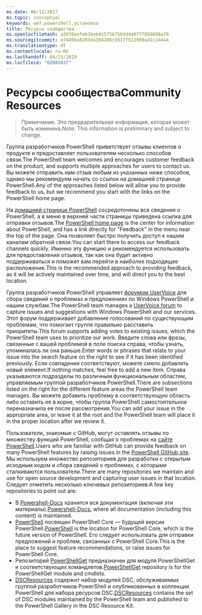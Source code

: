 ```yaml
---
ms.date: 06/12/2017
ms.topic: conceptual
keywords: wmf,powershell,установка
title: Ресурсы сообщества
ms.openlocfilehash: a26f6eefeb3beb41575675b3dd4077f056606a70
ms.sourcegitcommit: e7445ba8203da304286c591ff513900ad1c244a4
ms.translationtype: HT
ms.contentlocale: ru-RU
ms.lasthandoff: 04/23/2019
ms.locfileid: "62085037"
---
```

# <a name="community-resources"></a><span data-ttu-id="32689-103">Ресурсы сообщества</span><span class="sxs-lookup"><span data-stu-id="32689-103">Community Resources</span></span>
> <span data-ttu-id="32689-104">Примечание. Это предварительная информация, которая может быть изменена.</span><span class="sxs-lookup"><span data-stu-id="32689-104">Note: This information is preliminary and subject to change.</span></span>

<span data-ttu-id="32689-105">Группа разработчиков PowerShell приветствует отзывы клиентов о продукте и предоставляет пользователям несколько способов связи.</span><span class="sxs-lookup"><span data-stu-id="32689-105">The PowerShell team welcomes and encourages customer feedback on the product, and supports multiple approaches for users to contact us.</span></span>
<span data-ttu-id="32689-106">Вы можете отправить нам отзыв любым из указанных ниже способов, однако мы рекомендуем начать со ссылок на домашней странице PowerShell.</span><span class="sxs-lookup"><span data-stu-id="32689-106">Any of the approaches listed below will allow you to provide feedback to us, but we recommend you start with the links on the PowerShell home page.</span></span>

<span data-ttu-id="32689-107">На [домашней странице PowerShell](https://microsoft.com/powershell) сосредоточены все сведения о PowerShell, а в меню в верхней части страницы приведена ссылка для отправки отзывов.</span><span class="sxs-lookup"><span data-stu-id="32689-107">The [PowerShell home page](https://microsoft.com/powershell) is the center for information about PowerShell, and has a link directly for "Feedback" in the menu near the top of the page.</span></span>
<span data-ttu-id="32689-108">Она позволяет быстро получить доступ к нашим каналам обратной связи.</span><span class="sxs-lookup"><span data-stu-id="32689-108">You can start there to access our feedback channels quickly.</span></span>
<span data-ttu-id="32689-109">Именно эту функцию и рекомендуется использовать для предоставления отзывов, так как она будет активно поддерживаться и поможет вам перейти в наиболее подходящее расположение.</span><span class="sxs-lookup"><span data-stu-id="32689-109">This is the recommended approach to providing feedback, as it will be actively maintained over time, and will direct you to the best location.</span></span>

<span data-ttu-id="32689-110">Группа разработчиков PowerShell управляет [форумом UserVoice](https://windowsserver.uservoice.com/forums/301869-powershell/) для сбора сведений о проблемах и предложениях по Windows PowerShell и нашим службам.</span><span class="sxs-lookup"><span data-stu-id="32689-110">The PowerShell team manages a [UserVoice forum](https://windowsserver.uservoice.com/forums/301869-powershell/) to capture issues and suggestions with Windows PowerShell and our services.</span></span>
<span data-ttu-id="32689-111">Этот форум поддерживает добавление голосований по существующим проблемам, что помогает группе правильно расставить приоритеты.</span><span class="sxs-lookup"><span data-stu-id="32689-111">This forum supports adding votes to existing issues, which the PowerShell team uses to prioritize our work.</span></span>
<span data-ttu-id="32689-112">Введите слова или фразы, связанные с вашей проблемой в поле поиска справа, чтобы узнать, упоминалась ли она раньше.</span><span class="sxs-lookup"><span data-stu-id="32689-112">Enter words or phrases that relate to your issue into the search feature on the right to see if it has been identified previously.</span></span>
<span data-ttu-id="32689-113">Если совпадения соответствуют, можете смело добавлять новый элемент.</span><span class="sxs-lookup"><span data-stu-id="32689-113">If nothing matches, feel free to add a new item.</span></span>
<span data-ttu-id="32689-114">Справа указываются подразделы по различным функциональным областям, управляемым группой разработчиков PowerShell.</span><span class="sxs-lookup"><span data-stu-id="32689-114">There are subsections listed on the right for the different feature areas the PowerShell team manages.</span></span>
<span data-ttu-id="32689-115">Вы можете добавить проблему в соответствующую область либо оставить ее в корне, чтобы группа PowerShell самостоятельное переназначила ее после рассмотрения.</span><span class="sxs-lookup"><span data-stu-id="32689-115">You can add your issue in the appropriate area, or leave it at the root and the PowerShell team will place it in the proper location after we review it.</span></span>

<span data-ttu-id="32689-116">Пользователи, знакомые с GitHub, могут оставлять отзывы по множеству функций PowerShell, сообщая о проблемах на [сайте PowerShell](https://github.com/powershell).</span><span class="sxs-lookup"><span data-stu-id="32689-116">Users who are familiar with GitHub can provide feedback on many PowerShell features by raising issues in the [PowerShell GitHub site](https://github.com/powershell).</span></span>
<span data-ttu-id="32689-117">Мы используем множество репозиториев для разработки с открытым исходным кодом и сбора сведений о проблемах, с которыми сталкиваются пользователи.</span><span class="sxs-lookup"><span data-stu-id="32689-117">There are many repositories we maintain and use for open source development and capturing user issues in that location.</span></span>
<span data-ttu-id="32689-118">Следует отметить несколько ключевых репозиториев:</span><span class="sxs-lookup"><span data-stu-id="32689-118">A few key repositories to point out are:</span></span>

* <span data-ttu-id="32689-119">В [Powershell-Docs](https://github.com/PowerShell/powershell-docs) хранится вся документация (включая эти материалы).</span><span class="sxs-lookup"><span data-stu-id="32689-119">[Powershell-Docs](https://github.com/PowerShell/powershell-docs), where all documentation (including this content) is maintained.</span></span>
* <span data-ttu-id="32689-120">[PowerShell](https://github.com/PowerShell/powershell) посвящен PowerShell Core — будущей версии PowerShell.</span><span class="sxs-lookup"><span data-stu-id="32689-120">[PowerShell](https://github.com/PowerShell/powershell) is the location for PowerShell Core, which is the future version of PowerShell.</span></span>
<span data-ttu-id="32689-121">Его следует использовать для отправки предложений и проблем, связанных с PowerShell Core.</span><span class="sxs-lookup"><span data-stu-id="32689-121">This is the place to suggest feature recommendations, or raise issues for PowerShell Core.</span></span>
* <span data-ttu-id="32689-122">Репозиторий [PowerShellGet](https://github.com/PowerShell/powershellget) предназначен для модуля PowerShellGet и соответствующих командлетов.</span><span class="sxs-lookup"><span data-stu-id="32689-122">[PowerShellGet](https://github.com/PowerShell/powershellget) repository is for the PowerShellGet module and cmdlets.</span></span>
* <span data-ttu-id="32689-123">[DSCResources](https://github.com/PowerShell/DscResources) содержит набор модулей DSC, обслуживаемых группой разработчиков PowerShell и опубликованных в коллекции PowerShell для набора ресурсов DSC.</span><span class="sxs-lookup"><span data-stu-id="32689-123">[DSCResources](https://github.com/PowerShell/DscResources) contains the set of DSC modules maintained by the PowerShell team and published to the PowerShell Gallery in the DSC Resource Kit.</span></span>
